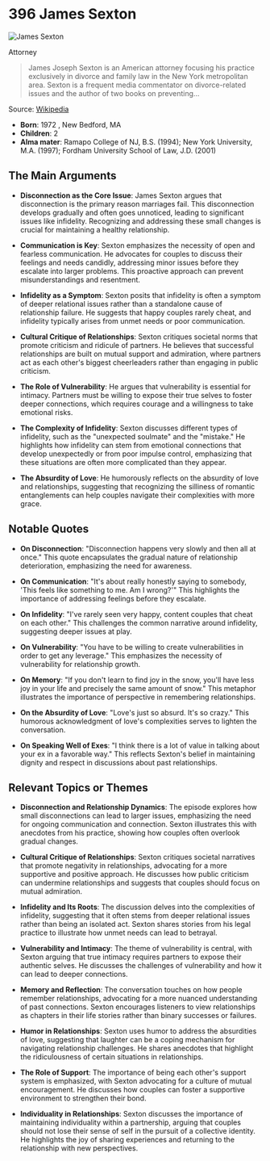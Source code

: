 # 396 James Sexton


![James Sexton](https://encrypted-tbn0.gstatic.com/images?q=tbn:ANd9GcQHwwWIe8sHVHPdszvrx6hV1iVSqgLwyBW2_DrJMnXKVL3im8xPNcLk2Q&s=0)

Attorney

> James Joseph Sexton is an American attorney focusing his practice exclusively in divorce and family law in the New York metropolitan area. Sexton is a frequent media commentator on divorce-related issues and the author of two books on preventing...

Source: [Wikipedia](https://en.wikipedia.org/wiki/James_Sexton_(attorney))

- **Born**: 1972 , New Bedford, MA
- **Children**: 2
- **Alma mater**: Ramapo College of NJ, B.S. (1994); New York University, M.A. (1997); Fordham University School of Law, J.D. (2001)


## The Main Arguments

- **Disconnection as the Core Issue**: James Sexton argues that disconnection is the primary reason marriages fail. This disconnection develops gradually and often goes unnoticed, leading to significant issues like infidelity. Recognizing and addressing these small changes is crucial for maintaining a healthy relationship.

- **Communication is Key**: Sexton emphasizes the necessity of open and fearless communication. He advocates for couples to discuss their feelings and needs candidly, addressing minor issues before they escalate into larger problems. This proactive approach can prevent misunderstandings and resentment.

- **Infidelity as a Symptom**: Sexton posits that infidelity is often a symptom of deeper relational issues rather than a standalone cause of relationship failure. He suggests that happy couples rarely cheat, and infidelity typically arises from unmet needs or poor communication.

- **Cultural Critique of Relationships**: Sexton critiques societal norms that promote criticism and ridicule of partners. He believes that successful relationships are built on mutual support and admiration, where partners act as each other's biggest cheerleaders rather than engaging in public criticism.

- **The Role of Vulnerability**: He argues that vulnerability is essential for intimacy. Partners must be willing to expose their true selves to foster deeper connections, which requires courage and a willingness to take emotional risks.

- **The Complexity of Infidelity**: Sexton discusses different types of infidelity, such as the "unexpected soulmate" and the "mistake." He highlights how infidelity can stem from emotional connections that develop unexpectedly or from poor impulse control, emphasizing that these situations are often more complicated than they appear.

- **The Absurdity of Love**: He humorously reflects on the absurdity of love and relationships, suggesting that recognizing the silliness of romantic entanglements can help couples navigate their complexities with more grace.

## Notable Quotes

- **On Disconnection**: "Disconnection happens very slowly and then all at once." This quote encapsulates the gradual nature of relationship deterioration, emphasizing the need for awareness.

- **On Communication**: "It's about really honestly saying to somebody, 'This feels like something to me. Am I wrong?'" This highlights the importance of addressing feelings before they escalate.

- **On Infidelity**: "I've rarely seen very happy, content couples that cheat on each other." This challenges the common narrative around infidelity, suggesting deeper issues at play.

- **On Vulnerability**: "You have to be willing to create vulnerabilities in order to get any leverage." This emphasizes the necessity of vulnerability for relationship growth.

- **On Memory**: "If you don't learn to find joy in the snow, you'll have less joy in your life and precisely the same amount of snow." This metaphor illustrates the importance of perspective in remembering relationships.

- **On the Absurdity of Love**: "Love's just so absurd. It's so crazy." This humorous acknowledgment of love's complexities serves to lighten the conversation.

- **On Speaking Well of Exes**: "I think there is a lot of value in talking about your ex in a favorable way." This reflects Sexton's belief in maintaining dignity and respect in discussions about past relationships.

## Relevant Topics or Themes

- **Disconnection and Relationship Dynamics**: The episode explores how small disconnections can lead to larger issues, emphasizing the need for ongoing communication and connection. Sexton illustrates this with anecdotes from his practice, showing how couples often overlook gradual changes.

- **Cultural Critique of Relationships**: Sexton critiques societal narratives that promote negativity in relationships, advocating for a more supportive and positive approach. He discusses how public criticism can undermine relationships and suggests that couples should focus on mutual admiration.

- **Infidelity and Its Roots**: The discussion delves into the complexities of infidelity, suggesting that it often stems from deeper relational issues rather than being an isolated act. Sexton shares stories from his legal practice to illustrate how unmet needs can lead to betrayal.

- **Vulnerability and Intimacy**: The theme of vulnerability is central, with Sexton arguing that true intimacy requires partners to expose their authentic selves. He discusses the challenges of vulnerability and how it can lead to deeper connections.

- **Memory and Reflection**: The conversation touches on how people remember relationships, advocating for a more nuanced understanding of past connections. Sexton encourages listeners to view relationships as chapters in their life stories rather than binary successes or failures.

- **Humor in Relationships**: Sexton uses humor to address the absurdities of love, suggesting that laughter can be a coping mechanism for navigating relationship challenges. He shares anecdotes that highlight the ridiculousness of certain situations in relationships.

- **The Role of Support**: The importance of being each other's support system is emphasized, with Sexton advocating for a culture of mutual encouragement. He discusses how couples can foster a supportive environment to strengthen their bond.

- **Individuality in Relationships**: Sexton discusses the importance of maintaining individuality within a partnership, arguing that couples should not lose their sense of self in the pursuit of a collective identity. He highlights the joy of sharing experiences and returning to the relationship with new perspectives.
